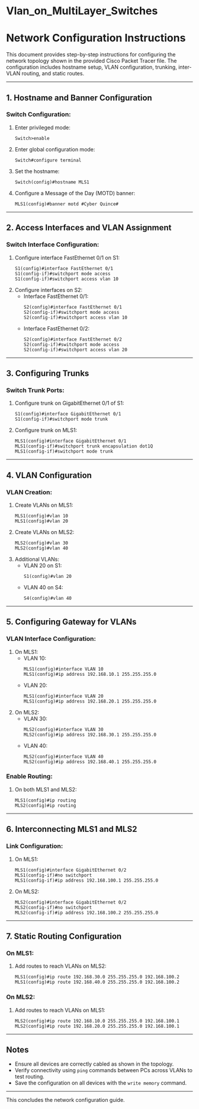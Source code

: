 # Vlan_on_MultiLayer_Switches

# Network Configuration Instructions

This document provides step-by-step instructions for configuring the network topology shown in the provided Cisco Packet Tracer file. The configuration includes hostname setup, VLAN configuration, trunking, inter-VLAN routing, and static routes.

---

## 1. Hostname and Banner Configuration

### Switch Configuration:
1. Enter privileged mode:
   ```
   Switch>enable
   ```
2. Enter global configuration mode:
   ```
   Switch#configure terminal
   ```
3. Set the hostname:
   ```
   Switch(config)#hostname MLS1
   ```
4. Configure a Message of the Day (MOTD) banner:
   ```
   MLS1(config)#banner motd #Cyber Quince#
   ```

---

## 2. Access Interfaces and VLAN Assignment

### Switch Interface Configuration:
1. Configure interface FastEthernet 0/1 on S1:
   ```
   S1(config)#interface FastEthernet 0/1
   S1(config-if)#switchport mode access
   S1(config-if)#switchport access vlan 10
   ```
2. Configure interfaces on S2:
   - Interface FastEthernet 0/1:
     ```
     S2(config)#interface FastEthernet 0/1
     S2(config-if)#switchport mode access
     S2(config-if)#switchport access vlan 10
     ```
   - Interface FastEthernet 0/2:
     ```
     S2(config)#interface FastEthernet 0/2
     S2(config-if)#switchport mode access
     S2(config-if)#switchport access vlan 20
     ```

---

## 3. Configuring Trunks

### Switch Trunk Ports:
1. Configure trunk on GigabitEthernet 0/1 of S1:
   ```
   S1(config)#interface GigabitEthernet 0/1
   S1(config-if)#switchport mode trunk
   ```
2. Configure trunk on MLS1:
   ```
   MLS1(config)#interface GigabitEthernet 0/1
   MLS1(config-if)#switchport trunk encapsulation dot1Q
   MLS1(config-if)#switchport mode trunk
   ```

---

## 4. VLAN Configuration

### VLAN Creation:
1. Create VLANs on MLS1:
   ```
   MLS1(config)#vlan 10
   MLS1(config)#vlan 20
   ```
2. Create VLANs on MLS2:
   ```
   MLS2(config)#vlan 30
   MLS2(config)#vlan 40
   ```
3. Additional VLANs:
   - VLAN 20 on S1:
     ```
     S1(config)#vlan 20
     ```
   - VLAN 40 on S4:
     ```
     S4(config)#vlan 40
     ```

---

## 5. Configuring Gateway for VLANs

### VLAN Interface Configuration:
1. On MLS1:
   - VLAN 10:
     ```
     MLS1(config)#interface VLAN 10
     MLS1(config)#ip address 192.168.10.1 255.255.255.0
     ```
   - VLAN 20:
     ```
     MLS1(config)#interface VLAN 20
     MLS1(config)#ip address 192.168.20.1 255.255.255.0
     ```
2. On MLS2:
   - VLAN 30:
     ```
     MLS2(config)#interface VLAN 30
     MLS2(config)#ip address 192.168.30.1 255.255.255.0
     ```
   - VLAN 40:
     ```
     MLS2(config)#interface VLAN 40
     MLS2(config)#ip address 192.168.40.1 255.255.255.0
     ```

### Enable Routing:
1. On both MLS1 and MLS2:
   ```
   MLS1(config)#ip routing
   MLS2(config)#ip routing
   ```

---

## 6. Interconnecting MLS1 and MLS2

### Link Configuration:
1. On MLS1:
   ```
   MLS1(config)#interface GigabitEthernet 0/2
   MLS1(config-if)#no switchport
   MLS1(config-if)#ip address 192.168.100.1 255.255.255.0
   ```
2. On MLS2:
   ```
   MLS2(config)#interface GigabitEthernet 0/2
   MLS2(config-if)#no switchport
   MLS2(config-if)#ip address 192.168.100.2 255.255.255.0
   ```

---

## 7. Static Routing Configuration

### On MLS1:
1. Add routes to reach VLANs on MLS2:
   ```
   MLS1(config)#ip route 192.168.30.0 255.255.255.0 192.168.100.2
   MLS1(config)#ip route 192.168.40.0 255.255.255.0 192.168.100.2
   ```

### On MLS2:
1. Add routes to reach VLANs on MLS1:
   ```
   MLS2(config)#ip route 192.168.10.0 255.255.255.0 192.168.100.1
   MLS2(config)#ip route 192.168.20.0 255.255.255.0 192.168.100.1
   ```

---

## Notes

- Ensure all devices are correctly cabled as shown in the topology.
- Verify connectivity using `ping` commands between PCs across VLANs to test routing.
- Save the configuration on all devices with the `write memory` command.

--- 

This concludes the network configuration guide.
